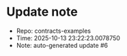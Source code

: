 ﻿# Update note
- Repo: contracts-examples
- Time: 2025-10-13 23:22:23.0078750
- Note: auto-generated update #6
